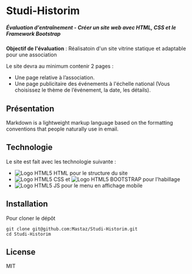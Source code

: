 # Studi-Historim
##### Évaluation d'entraînement - Créer un site web avec HTML, CSS et le Framework Bootstrap
**Objectif de l'évaluation** : Réalisatoin d'un site vitrine statique et adaptable pour une association

Le site devra au minimum contenir 2 pages :
- Une page relative à l’association.
- Une page publicitaire des événements à l'échelle national (Vous choisissez le thème de l’événement, la
date, les détails).

## Présentation
Markdown is a lightweight markup language based on the formatting conventions
that people naturally use in email.

## Technologie
Le site est fait avec les technologie suivante :
- ![Logo HTML5](http://www.webmastaz.net/studi/github/assets/icons8-html-5.svg) HTML pour le structure du site
- ![Logo HTML5](http://www.webmastaz.net/studi/github/assets/icons8-css3.svg) CSS et ![Logo HTML5](http://www.webmastaz.net/studi/github/assets/icons8-bootstrap.svg) BOOTSTRAP pour l'habillage
- ![Logo HTML5](http://www.webmastaz.net/studi/github/assets/icons8-javascript.svg) JS pour le menu en affichage mobile

## Installation
Pour cloner le dépôt
````
git clone git@github.com:Mastaz/Studi-Historim.git
cd Studi-Historim
````

## License
MIT
